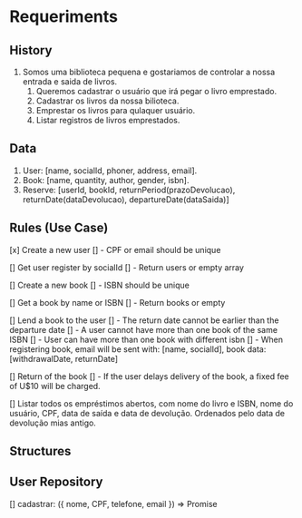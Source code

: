 # Requeriments

## History
1. Somos uma biblioteca pequena e gostariamos de controlar a nossa entrada e saida de livros.
    1. Queremos cadastrar o usuário que irá pegar o livro emprestado.
    2. Cadastrar os livros da nossa bilioteca.
    3. Emprestar os livros para qulaquer usuário.
    4. Listar registros de livros emprestados.

## Data
1. User: [name, socialId, phoner, address, email].
2. Book: [name, quantity, author, gender, isbn].
3. Reserve: [userId, bookId, returnPeriod(prazoDevolucao), returnDate(dataDevolucao), departureDate(dataSaida)]

## Rules (Use Case)
[x] Create a new user
[] - CPF or email should be unique

[] Get user register by socialId
[] - Return users or empty array

[] Create a new book
[] - ISBN should be unique

[] Get a book by name or ISBN
[] - Return books or empty 

[] Lend a book to the user
[] - The return date cannot be earlier than the departure date
[] - A user cannot have more than one book of the same ISBN
[] - User can have more than one book with different isbn
[] - When registering book, email will be sent with: [name, socialId], book data:[withdrawalDate, returnDate]

[] Return of the book
[] - If the user delays delivery of the book, a fixed fee of U$10 will be charged.

[] Listar todos os empréstimos abertos, com nome do livro e ISBN, nome do usuário, CPF, data de saída e data de devolução. Ordenados pelo data de devolução mias antigo.

## Structures

## User Repository
[] cadastrar: ({ nome, CPF, telefone, email }) => Promise<void>


